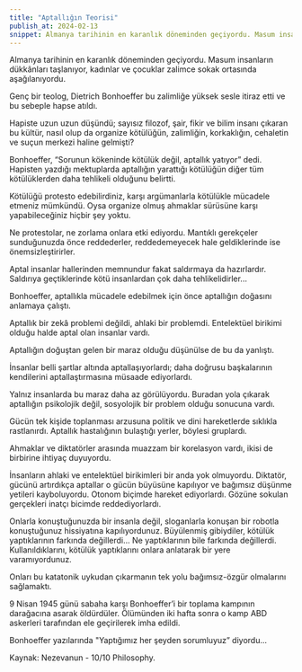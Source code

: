 ```yaml
---
title: "Aptallığın Teorisi"
publish_at: 2024-02-13
snippet: Almanya tarihinin en karanlık döneminden geçiyordu. Masum insanların dükkânları taşlanıyor, kadınlar ve çocuklar zalimce sokak ortasında aşağılanıyordu.
---
```


Almanya tarihinin en karanlık döneminden geçiyordu. Masum insanların dükkânları taşlanıyor, kadınlar ve çocuklar zalimce sokak ortasında aşağılanıyordu.

Genç bir teolog, Dietrich Bonhoeffer bu zalimliğe yüksek sesle itiraz etti ve bu sebeple hapse atıldı.

Hapiste uzun uzun düşündü; sayısız filozof, şair, fikir ve bilim insanı çıkaran bu kültür, nasıl olup da organize kötülüğün, zalimliğin, korkaklığın, cehaletin ve suçun merkezi haline gelmişti?

Bonhoeffer, “Sorunun kökeninde kötülük değil, aptallık yatıyor” dedi. Hapisten yazdığı mektuplarda aptallığın yarattığı kötülüğün diğer tüm kötülüklerden daha tehlikeli olduğunu belirtti.

Kötülüğü protesto edebilirdiniz, karşı argümanlarla kötülükle mücadele etmeniz mümkündü.
Oysa organize olmuş ahmaklar sürüsüne karşı yapabileceğiniz hiçbir şey yoktu.

Ne protestolar, ne zorlama onlara etki ediyordu. Mantıklı gerekçeler sunduğunuzda önce reddederler, reddedemeyecek hale geldiklerinde ise önemsizleştirirler.

Aptal insanlar hallerinden memnundur fakat saldırmaya da hazırlardır. Saldırıya geçtiklerinde kötü insanlardan çok daha tehlikelidirler...

Bonhoeffer, aptallıkla mücadele edebilmek için önce aptallığın doğasını anlamaya çalıştı.

Aptallık bir zekâ problemi değildi, ahlaki bir problemdi.
Entelektüel birikimi olduğu halde aptal olan insanlar vardı.

Aptallığın doğuştan gelen bir maraz olduğu düşünülse de bu da yanlıştı.

İnsanlar belli şartlar altında aptallaşıyorlardı; daha doğrusu başkalarının kendilerini aptallaştırmasına müsaade ediyorlardı.

Yalnız insanlarda bu maraz daha az görülüyordu. Buradan yola çıkarak aptallığın psikolojik değil, sosyolojik bir problem olduğu sonucuna vardı.

Gücün tek kişide toplanması arzusuna politik ve dini hareketlerde sıklıkla rastlanırdı.
Aptallık hastalığının bulaştığı yerler, böylesi gruplardı.

Ahmaklar ve diktatörler arasında muazzam bir korelasyon vardı, ikisi de birbirine ihtiyaç duyuyordu.

İnsanların ahlaki ve entelektüel birikimleri bir anda yok olmuyordu. Diktatör, gücünü artırdıkça aptallar o gücün büyüsüne kapılıyor ve bağımsız düşünme yetileri kayboluyordu. Otonom biçimde hareket ediyorlardı. Gözüne sokulan gerçekleri inatçı bicimde reddediyorlardı.

Onlarla konuştuğunuzda bir insanla değil, sloganlarla konuşan bir robotla konuştuğunuz hissiyatına kapılıyordunuz. Büyülenmiş gibiydiler, kötülük yaptıklarının farkında değillerdi... Ne yaptıklarının bile farkında değillerdi. Kullanıldıklarını, kötülük yaptıklarını onlara anlatarak bir yere varamıyordunuz.

Onları bu katatonik uykudan çıkarmanın tek yolu bağımsız-özgür olmalarını sağlamaktı.

9 Nisan 1945 günü sabaha karşı Bonhoeffer’i bir toplama kampının darağacına asarak öldürdüler. Ölümünden iki hafta sonra o kamp ABD askerleri tarafından ele geçirilerek imha edildi.

Bonhoeffer yazılarında "Yaptığımız her şeyden sorumluyuz” diyordu...

Kaynak: Nezevanun - 10/10 Philosophy.
